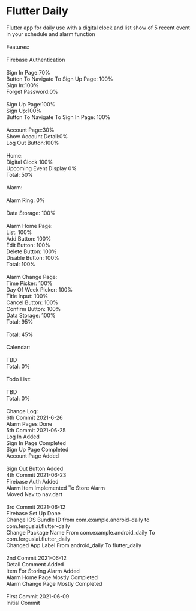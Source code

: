 # Flutter Daily
 Flutter app for daily use with a digital clock and list show of 5 recent event in your schedule and alarm function\
\
Features:\
\
Firebase Authentication\
\
Sign In Page:70%\
Button To Navigate To Sign Up Page: 100%\
Sign In:100%\
Forget Password:0%\
\
Sign Up Page:100%\
Sign Up:100%\
Button To Navigate To Sign In Page: 100%\
\
Account Page:30%\
Show Account Detail:0%\
Log Out Button:100%\
\
Home:\
Digital Clock 100%\
Upcoming Event Display 0%\
Total: 50%\
\
Alarm:\
\
Alarm Ring: 0%\
\
Data Storage: 100%\
\
Alarm Home Page:\
List: 100%\
Add Button: 100%\
Edit Button: 100%\
Delete Button: 100%\
Disable Button: 100%\
Total: 100%\
\
Alarm Change Page:\
Time Picker: 100%\
Day Of Week Picker: 100%\
Title Input: 100%\
Cancel Button: 100%\
Confirm Button: 100%\
Data Storage: 100%\
Total: 95%\
\
Total: 45%\
\
Calendar:\
\
TBD\
Total: 0%\
\
Todo List:\
\
TBD\
Total: 0%\
\
Change Log:\
6th Commit 2021-6-26\
Alarm Pages Done\
5th Commit 2021-06-25\
Log In Added\
Sign In Page Completed\
Sign Up Page Completed\
Account Page Added\
\
Sign Out Button Added\
4th Commit 2021-06-23\
Firebase Auth Added\
Alarm Item Implemented To Store Alarm\
Moved Nav to nav.dart\
\
3rd Commit 2021-06-12\
Firebase Set Up Done\
Change IOS Bundle ID from com.example.android-daily to com.ferguslai.flutter-daily\
Change Package Name From com.example.android_daily To com.ferguslai.flutter_daily\
Changed App Label From android_daily To flutter_daily\
\
2nd Commit 2021-06-12\
Detail Comment Added\
Item For Storing Alarm Added\
Alarm Home Page Mostly Completed\
Alarm Change Page Mostly Completed\
\
First Commit 2021-06-09\
Initial Commit